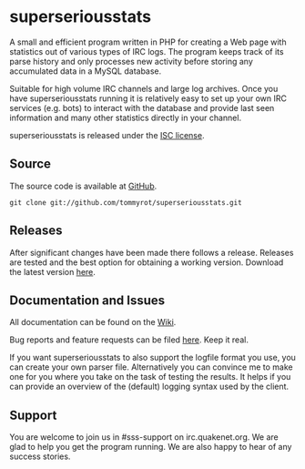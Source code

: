 superseriousstats
=================

A small and efficient program written in PHP for creating a Web page with statistics out of various types of IRC logs. The program keeps track of its parse history and only processes new activity before storing any accumulated data in a MySQL database.

Suitable for high volume IRC channels and large log archives. Once you have superseriousstats running it is relatively easy to set up your own IRC services (e.g. bots) to interact with the database and provide last seen information and many other statistics directly in your channel.

superseriousstats is released under the [ISC license](http://opensource.org/licenses/isc-license.txt).

Source
------

The source code is available at [GitHub](http://github.com/tommyrot/superseriousstats).

    git clone git://github.com/tommyrot/superseriousstats.git

Releases
--------

After significant changes have been made there follows a release. Releases are tested and the best option for obtaining a working version. Download the latest version [here](http://code.google.com/p/superseriousstats/downloads/list).

Documentation and Issues
------------------------

All documentation can be found on the [Wiki](http://code.google.com/p/superseriousstats/w/list).

Bug reports and feature requests can be filed [here](http://code.google.com/p/superseriousstats/issues/list). Keep it real.

If you want superseriousstats to also support the logfile format you use, you can create your own parser file. Alternatively you can convince me to make one for you where you take on the task of testing the results. It helps if you can provide an overview of the (default) logging syntax used by the client.

Support
-------

You are welcome to join us in #sss-support on irc.quakenet.org. We are glad to help you get the program running. We are also happy to hear of any success stories.
